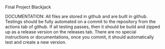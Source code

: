 Final Project Blackjack

DOCUMENTATION:
  All files are stored in github and are built in github. 
  Testings should be fully automated on a commit to the repository from the actions tab of github.
   If all testing passes, then it should be build and zipped up as a release version on the releases tab.
  There are no special instructions or documentations, once you commit, it should automatically test and create a new version.
   
